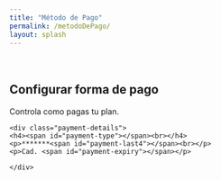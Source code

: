 ```yaml
---
title: "Método de Pago"
permalink: /metodoDePago/
layout: splash
---
```


<style>
.wrap {
    max-width: 1000px;
    margin-left: auto;
    margin-right: auto;
}

.payment-details {
  width: 60%;
  padding: 10px;
  border: 1px solid #ccc;
  border-radius: 8px;
  background: white;
  text-align: left;
  margin: 2em auto;
  display: flex;
}

.boton {
  display: inline-block;
  padding: 10px 20px;
  width: 100%;
  text-align: left;
  color: #222831;
  background: white;
  border: none;
  border-radius: 5px;
  cursor: pointer;
  line-height: 40px;
  outline: none;
  margin-top: 20px;
}
.boton:hover {
  background-color: #e7e7e7;
}
</style>


<div class="wrap">
  <h2 style="margin-top: 3em;">Configurar forma de pago</h2>
  <p>Controla como pagas tu plan.</p>

    <div class="payment-details">
    <h4><span id="payment-type"></span><br></h4>
    <p>*******<span id="payment-last4"></span><br></p>
    <p>Cad. <span id="payment-expiry"></span></p>
    
    </div>
</div>

<script>
  function fetchPaymentMethod(email) {
    fetch('/.netlify/functions/server', {
      method: 'POST',
      headers: {
        'Content-Type': 'application/json'
      },
      body: JSON.stringify({ action: 'get_payment_method', email: email })
    })
    .then(response => response.json())
    .then(data => {
      if (data && data.paymentMethod) {
        const paymentTypeElement = document.getElementById('payment-type');
        const paymentLast4Element = document.getElementById('payment-last4');
        const paymentExpiryElement = document.getElementById('payment-expiry');

        paymentTypeElement.textContent = data.paymentMethod.card.brand || 'Desconocido';
        paymentLast4Element.textContent = data.paymentMethod.card.last4;
        paymentExpiryElement.textContent = data.paymentMethod.card.exp_month + '/' + data.paymentMethod.card.exp_year;
      } else {
        console.error('Error fetching payment method:', data.error);
      }
    })
    .catch(error => console.error('Error:', error));
  }

  netlifyIdentity.on('login', user => {
    fetchPaymentMethod(user.email);
  });
</script>
